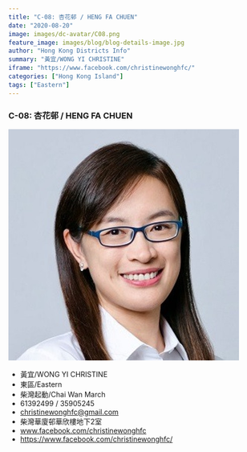 ```yaml
---
title: "C-08: 杏花邨 / HENG FA CHUEN"
date: "2020-08-20"
image: images/dc-avatar/C08.png
feature_image: images/blog/blog-details-image.jpg
author: "Hong Kong Districts Info"
summary: "黃宜/WONG YI CHRISTINE"
iframe: "https://www.facebook.com/christinewonghfc/"
categories: ["Hong Kong Island"]
tags: ["Eastern"]
---
```


### C-08: 杏花邨 / HENG FA CHUEN  
![](/images/dc-avatar/C08.png)  

 - 黃宜/WONG YI CHRISTINE  
 - 東區/Eastern  
 - 柴灣起動/Chai Wan March  
 - 61392499 / 35905245  
 - christinewonghfc@gmail.com  
 - 柴灣華廈邨華欣樓地下2室  
 - www.facebook.com/christinewonghfc  
 - https://www.facebook.com/christinewonghfc/
